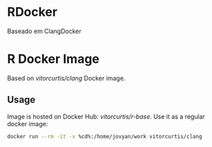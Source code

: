 # RDocker
Baseado em ClangDocker


# R Docker Image
Based on *vitorcurtis/clang* Docker image.

## Usage
Image is hosted on Docker Hub: *vitorcurtis/r-base*. Use it as a regular docker image:

```sh
docker run --rm -it -v %cd%:/home/jovyan/work vitorcurtis/clang
```
